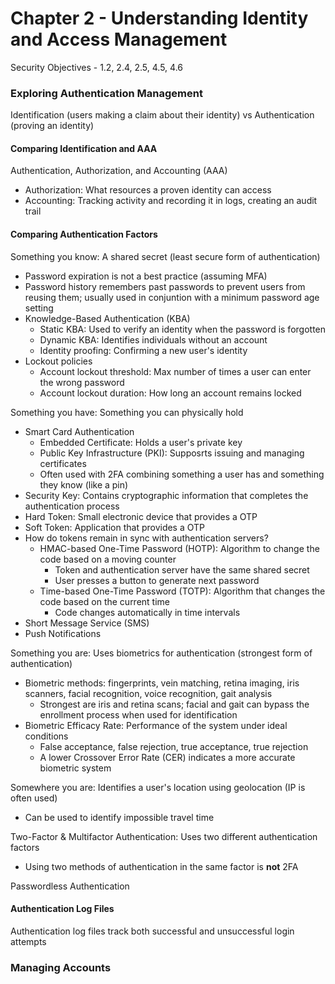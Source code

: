 # Chapter 2 - Understanding Identity and Access Management 

Security Objectives - 1.2, 2.4, 2.5, 4.5, 4.6

### Exploring Authentication Management

Identification (users making a claim about their identity) vs Authentication (proving an identity)

#### Comparing Identification and AAA 

Authentication, Authorization, and Accounting (AAA)
- Authorization: What resources a proven identity can access 
- Accounting: Tracking activity and recording it in logs, creating an audit trail

#### Comparing Authentication Factors

Something you know: A shared secret (least secure form of authentication)
- Password expiration is not a best practice (assuming MFA)
- Password history remembers past passwords to prevent users from reusing them; usually used in conjuntion with a minimum password age setting
- Knowledge-Based Authentication (KBA)
    - Static KBA: Used to verify an identity when the password is forgotten
    - Dynamic KBA: Identifies individuals without an account
    - Identity proofing: Confirming a new user's identity
- Lockout policies
    - Account lockout threshold: Max number of times a user can enter the wrong password 
    - Account lockout duration: How long an account remains locked 

Something you have: Something you can physically hold
- Smart Card Authentication
    - Embedded Certificate: Holds a user's private key
    - Public Key Infrastructure (PKI): Supposrts issuing and managing certificates
    - Often used with 2FA combining something a user has and something they know (like a pin)
- Security Key: Contains cryptographic information that completes the authentication process
- Hard Token: Small electronic device that provides a OTP
- Soft Token: Application that provides a OTP
- How do tokens remain in sync with authentication servers?
    - HMAC-based One-Time Password (HOTP): Algorithm to change the code based on a moving counter
        - Token and authentication server have the same shared secret
        - User presses a button to generate next password
    - Time-based One-Time Password (TOTP): Algorithm that changes the code based on the current time
        - Code changes automatically in time intervals
- Short Message Service (SMS)
- Push Notifications

Something you are: Uses biometrics for authentication (strongest form of authentication)
- Biometric methods: fingerprints, vein matching, retina imaging, iris scanners, facial recognition, voice recognition, gait analysis
    - Strongest are iris and retina scans; facial and gait can bypass the enrollment process when used for identification
- Biometric Efficacy Rate: Performance of the system under ideal conditions
    - False acceptance, false rejection, true acceptance, true rejection
    - A lower Crossover Error Rate (CER) indicates a more accurate biometric system

Somewhere you are: Identifies a user's location using geolocation (IP is often used)
- Can be used to identify impossible travel time

Two-Factor & Multifactor Authentication: Uses two different authentication factors
- Using two methods of authentication in the same factor is **not** 2FA

Passwordless Authentication

#### Authentication Log Files

Authentication log files track both successful and unsuccessful login attempts

### Managing Accounts